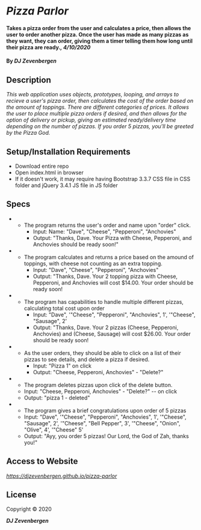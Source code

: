 # _Pizza Parlor_

#### Takes a pizza order from the user and calculates a price, then allows the user to order another pizza. Once the user has made as many pizzas as they want, they can order, giving them a timer telling them how long until their pizza are ready._, 4/10/2020_

#### By _**DJ Zevenbergen**_

## Description

_This web application uses objects, prototypes, looping, and arrays to recieve a user's pizza order, then calculates the cost of the order based on the amount of toppings. There are different categories of prices. It allows the user to place multiple pizza orders if desired, and then allows for the option of delivery or pickup, giving an estimated ready/delivery time depending on the number of pizzas. If you order 5 pizzas, you'll be greeted by the Pizza God._

## Setup/Installation Requirements

* Download entire repo
* Open index.html in browser
* If it doesn't work, it may require having Bootstrap 3.3.7 CSS file in CSS folder and jQuery 3.4.1 JS file in JS folder

## Specs

* - The program returns the user's order and name upon "order" click.
    * Input: Name: "Dave", "Cheese", "Pepperoni", "Anchovies"
    * Output: "Thanks, Dave. Your Pizza with Cheese, Pepperoni, and Anchovies should be ready soon!"

* - The program calculates and returns a price based on the amound of toppings, with cheese not counting as an extra topping.
    * Input: "Dave", "Cheese", "Pepperoni", "Anchovies"
    * Output: "Thanks, Dave. Your 2 topping pizza with Cheese, Pepperoni, and Anchovies will cost $14.00. Your order should be ready soon!

* - The program has capabilities to handle multiple different pizzas, calculating total cost upon order
    * Input: "Dave", '"Cheese", "Pepperoni", "Anchovies", 1', '"Cheese", "Sausage", 2'
    * Output: "Thanks, Dave. Your 2 pizzas (Cheese, Pepperoni, Anchovies) and (Cheese, Sausage) will cost $26.00. Your order should be ready soon!


* - As the user orders, they should be able to click on a list of their pizzas to see details, and delete a pizza if desired.
    * Input: "Pizza 1" on click
    * Output: "Cheese, Pepperoni, Anchovies" - "Delete?"

* - The program deletes pizzas upon click of the delete button.
  * Input: "Cheese, Pepperoni, Anchovies" - "Delete?"  -- on click
  * Output: "pizza 1 - deleted"

* - The program gives a brief congratulations upon order of 5 pizzas
  * Input: "Dave", '"Cheese", "Pepperoni", "Anchovies", 1', '"Cheese", "Sausage", 2', '"Cheese", "Bell Pepper", 3', '"Cheese", "Onion", "Olive", 4', '"Cheese" 5'
  * Output: "Ayy, you order 5 pizzas! Our Lord, the God of Zah, thanks you!"



## Access to Website

_https://djzevenbergen.github.io/pizza-parlor_

## License

Copyright © 2020

**_DJ Zevenbergen_**